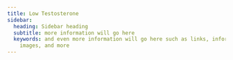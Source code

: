 ```yaml
---
title: Low Testosterone
sidebar:
  heading: Sidebar heading
  subtitle: more information will go here
  keywords: and even more information will go here such as links, information,
    images, and more
---
```

